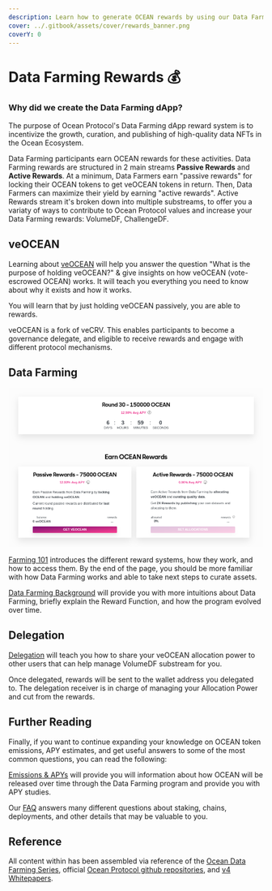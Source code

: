 ```yaml
---
description: Learn how to generate OCEAN rewards by using our Data Farming dApp
cover: ../.gitbook/assets/cover/rewards_banner.png
coverY: 0
---
```


# Data Farming Rewards 💰

### Why did we create the Data Farming dApp?

The purpose of Ocean Protocol's Data Farming dApp reward system is to incentivize the growth, curation, and publishing of high-quality data NFTs in the Ocean Ecosystem.  

Data Farming participants earn OCEAN rewards for these activities.
Data Farming rewards are structured in 2 main streams **Passive Rewards** and **Active Rewards**. At a minimum, Data Farmers earn "passive rewards" for locking their OCEAN tokens to get veOCEAN tokens in return. Then, Data Farmers can maximize their yield by earning "active rewards". Active Rewards stream it's broken down into multiple substreams, to offer you a variaty of ways to contribute to Ocean Protocol values and increase your Data Farming rewards: VolumeDF, ChallengeDF.

## veOCEAN

Learning about [veOCEAN](df-veocean.md) will help you answer the question "What is the purpose of holding veOCEAN?" & give insights on how veOCEAN (vote-escrowed OCEAN) works. It will teach you everything you need to know about why it exists and how it works.

You will learn that by just holding veOCEAN passively, you are able to rewards.

veOCEAN is a fork of veCRV. This enables participants to become a governance delegate, and eligible to receive rewards and engage with different protocol mechanisms.

## Data Farming

![DF Rewards Page](../.gitbook/assets/rewards/df_rewards_page.png)

[Farming 101](df-intro.md) introduces the different reward systems, how they work, and how to access them. By the end of the page, you should be more familiar with how Data Farming works and able to take next steps to curate assets.

[Data Farming Background](df-max-out-yield.md) will provide you with more intuitions about Data Farming, briefly explain the Reward Function, and how the program evolved over time.

## Delegation

[Delegation](..user-guides/data-farming/how-to-farm-delegate.md) will teach you how to share your veOCEAN allocation power to other users that can help manage VolumeDF substream for you.

Once delegated, rewards will be sent to the wallet address you delegated to. The delegation receiver is in charge of managing your Allocation Power and cut from the rewards.

## Further Reading

Finally, if you want to continue expanding your knowledge on OCEAN token emissions, APY estimates, and get useful answers to some of the most common questions, you can read the following:

[Emissions & APYs](df-emissions-apys.md) will provide you will information about how OCEAN will be released over time through the Data Farming program and provide you with APY studies.

Our [FAQ](../discover/faq.md) answers many different questions about staking, chains, deployments, and other details that may be valuable to you.

## Reference

All content within has been assembled via reference of the [Ocean Data Farming Series](https://blog.oceanprotocol.com/ocean-data-farming-series-c7922f1d0e45), official [Ocean Protocol github repositories](https://github.com/oceanprotocol/), and [v4 Whitepapers](https://oceanprotocol.com/tech-whitepaper.pdf).
